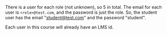 There is a user for each role (not unknown), so 5 in total.
The email for each user is `<role>@test.com`, and the password is just the role.
So, the student user has the email "student@test.com" and the password "student".

Each user in this course will already have an LMS id.
